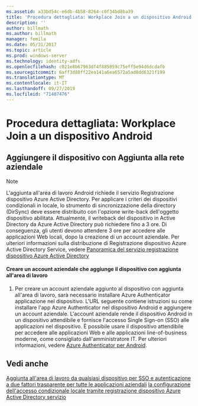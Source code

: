 ```yaml
---
ms.assetid: a33bd54c-e6db-4b58-8264-c0f34bd8ba39
title: 'Procedura dettagliata: Workplace Join a un dispositivo Android'
description: ''
author: billmath
ms.author: billmath
manager: femila
ms.date: 05/31/2017
ms.topic: article
ms.prod: windows-server
ms.technology: identity-adfs
ms.openlocfilehash: c021e8b67963df4f885059c75eff5e94d6dcdafb
ms.sourcegitcommit: 6aff3d88ff22ea141a6ea6572a5ad8dd6321f199
ms.translationtype: MT
ms.contentlocale: it-IT
ms.lasthandoff: 09/27/2019
ms.locfileid: "71407476"
---
```

# <a name="walkthrough-workplace-join-to-an-android-device"></a>Procedura dettagliata: Workplace Join a un dispositivo Android



## <a name="join-your-device-with-workplace-join"></a>Aggiungere il dispositivo con Aggiunta alla rete aziendale

> [!NOTE]
> L'aggiunta all'area di lavoro Android richiede il servizio Registrazione dispositivo Azure Active Directory. Per applicare i criteri dei dispositivi condizionali in locale, lo strumento di sincronizzazione della directory (DirSync) deve essere distribuito con l'opzione write-back dell'oggetto dispositivo abilitata. Attualmente, il writeback del dispositivo in Active Directory da Azure Active Directory può richiedere fino a 3 ore. Di conseguenza, gli utenti devono attendere 3 ore per accedere alle applicazioni Web locali, dopo la creazione di un account aziendale. Per ulteriori informazioni sulla distribuzione di Registrazione dispositivo Azure Active Directory Service, vedere [Panoramica del servizio registrazione dispositivo Azure Active Directory](https://msdn.microsoft.com/library/azure/dn788908.aspx)

#### <a name="create-a-work-account-that-joins-your-device-with-workplace-join"></a>Creare un account aziendale che aggiunge il dispositivo con aggiunta all'area di lavoro

1.  Per creare un account aziendale aggiunto al dispositivo con aggiunta all'area di lavoro, sarà necessario installare Azure Authenticator applicazione nel dispositivo. L'URL seguente contiene istruzioni su come installare l'app Azure Authenticator nel dispositivo Android e aggiungere un account aziendale. L'account aziendale rende il dispositivo Android in un dispositivo attendibile e fornisce l'accesso Single Sign-on (SSO) alle applicazioni nel dispositivo. È possibile usare il dispositivo attendibile per accedere alle applicazioni Web e alle applicazioni line-of-business moderne, come consigliato dall'amministratore IT. Per ulteriori informazioni, vedere [Azure Authenticator per Android](https://docs.microsoft.com/azure/multi-factor-authentication/end-user/microsoft-authenticator-app-how-to).

## <a name="see-also"></a>Vedi anche
[Aggiunta all'area di lavoro da qualsiasi dispositivo per SSO e autenticazione a due fattori trasparente per tutte le applicazioni aziendali](Join-to-Workplace-from-Any-Device-for-SSO-and-Seamless-Second-Factor-Authentication-Across-Company-Applications.md)
[la configurazione dell'accesso condizionale locale tramite registrazione dispositivo Azure Active Directory servizio](https://docs.microsoft.com/azure/active-directory/active-directory-device-registration-on-premises-setup)



